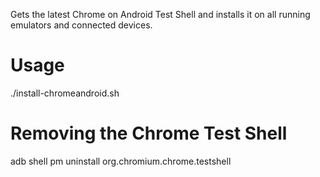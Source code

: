 Gets the latest Chrome on Android Test Shell and installs it on all running emulators and connected devices.

# Usage

  ./install-chromeandroid.sh

# Removing the Chrome Test Shell

  adb shell
  pm uninstall org.chromium.chrome.testshell
